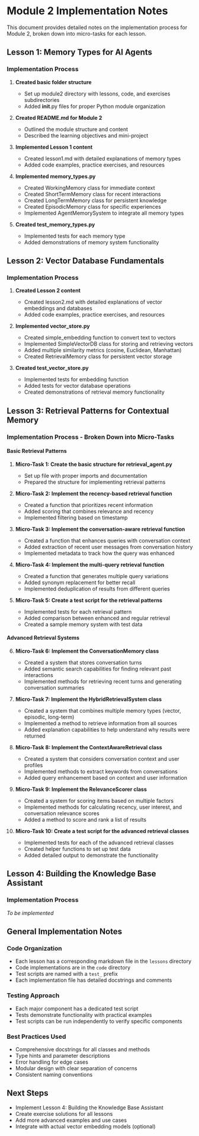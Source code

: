# Module 2 Implementation Notes

This document provides detailed notes on the implementation process for Module 2, broken down into micro-tasks for each lesson.

## Lesson 1: Memory Types for AI Agents

### Implementation Process

1. **Created basic folder structure**
   - Set up module2 directory with lessons, code, and exercises subdirectories
   - Added __init__.py files for proper Python module organization

2. **Created README.md for Module 2**
   - Outlined the module structure and content
   - Described the learning objectives and mini-project

3. **Implemented Lesson 1 content**
   - Created lesson1.md with detailed explanations of memory types
   - Added code examples, practice exercises, and resources

4. **Implemented memory_types.py**
   - Created WorkingMemory class for immediate context
   - Created ShortTermMemory class for recent interactions
   - Created LongTermMemory class for persistent knowledge
   - Created EpisodicMemory class for specific experiences
   - Implemented AgentMemorySystem to integrate all memory types

5. **Created test_memory_types.py**
   - Implemented tests for each memory type
   - Added demonstrations of memory system functionality

## Lesson 2: Vector Database Fundamentals

### Implementation Process

1. **Created Lesson 2 content**
   - Created lesson2.md with detailed explanations of vector embeddings and databases
   - Added code examples, practice exercises, and resources

2. **Implemented vector_store.py**
   - Created simple_embedding function to convert text to vectors
   - Implemented SimpleVectorDB class for storing and retrieving vectors
   - Added multiple similarity metrics (cosine, Euclidean, Manhattan)
   - Created RetrievalMemory class for persistent vector storage

3. **Created test_vector_store.py**
   - Implemented tests for embedding function
   - Added tests for vector database operations
   - Created demonstrations of retrieval memory functionality

## Lesson 3: Retrieval Patterns for Contextual Memory

### Implementation Process - Broken Down into Micro-Tasks

#### Basic Retrieval Patterns

1. **Micro-Task 1: Create the basic structure for retrieval_agent.py**
   - Set up file with proper imports and documentation
   - Prepared the structure for implementing retrieval patterns

2. **Micro-Task 2: Implement the recency-based retrieval function**
   - Created a function that prioritizes recent information
   - Added scoring that combines relevance and recency
   - Implemented filtering based on timestamp

3. **Micro-Task 3: Implement the conversation-aware retrieval function**
   - Created a function that enhances queries with conversation context
   - Added extraction of recent user messages from conversation history
   - Implemented metadata to track how the query was enhanced

4. **Micro-Task 4: Implement the multi-query retrieval function**
   - Created a function that generates multiple query variations
   - Added synonym replacement for better recall
   - Implemented deduplication of results from different queries

5. **Micro-Task 5: Create a test script for the retrieval patterns**
   - Implemented tests for each retrieval pattern
   - Added comparison between enhanced and regular retrieval
   - Created a sample memory system with test data

#### Advanced Retrieval Systems

6. **Micro-Task 6: Implement the ConversationMemory class**
   - Created a system that stores conversation turns
   - Added semantic search capabilities for finding relevant past interactions
   - Implemented methods for retrieving recent turns and generating conversation summaries

7. **Micro-Task 7: Implement the HybridRetrievalSystem class**
   - Created a system that combines multiple memory types (vector, episodic, long-term)
   - Implemented a method to retrieve information from all sources
   - Added explanation capabilities to help understand why results were returned

8. **Micro-Task 8: Implement the ContextAwareRetrieval class**
   - Created a system that considers conversation context and user profiles
   - Implemented methods to extract keywords from conversations
   - Added query enhancement based on context and user information

9. **Micro-Task 9: Implement the RelevanceScorer class**
   - Created a system for scoring items based on multiple factors
   - Implemented methods for calculating recency, user interest, and conversation relevance scores
   - Added a method to score and rank a list of results

10. **Micro-Task 10: Create a test script for the advanced retrieval classes**
    - Implemented tests for each of the advanced retrieval classes
    - Created helper functions to set up test data
    - Added detailed output to demonstrate the functionality

## Lesson 4: Building the Knowledge Base Assistant

### Implementation Process

*To be implemented*

## General Implementation Notes

### Code Organization

- Each lesson has a corresponding markdown file in the `lessons` directory
- Code implementations are in the `code` directory
- Test scripts are named with a `test_` prefix
- Each implementation file has detailed docstrings and comments

### Testing Approach

- Each major component has a dedicated test script
- Tests demonstrate functionality with practical examples
- Test scripts can be run independently to verify specific components

### Best Practices Used

- Comprehensive docstrings for all classes and methods
- Type hints and parameter descriptions
- Error handling for edge cases
- Modular design with clear separation of concerns
- Consistent naming conventions

## Next Steps

- Implement Lesson 4: Building the Knowledge Base Assistant
- Create exercise solutions for all lessons
- Add more advanced examples and use cases
- Integrate with actual vector embedding models (optional)
